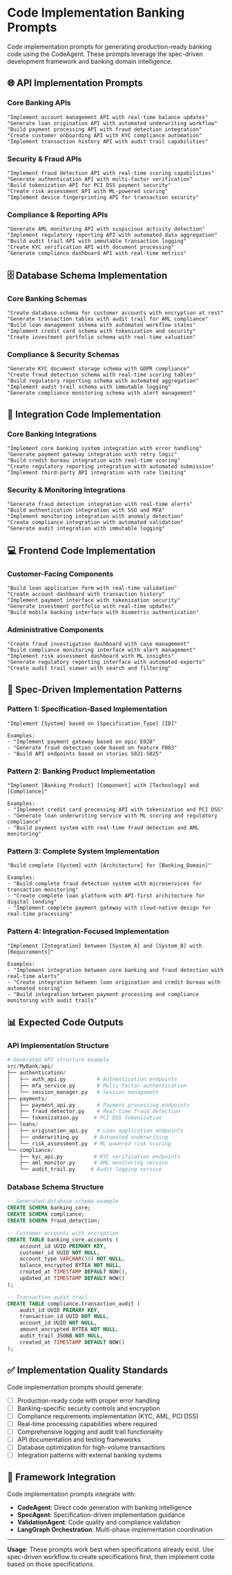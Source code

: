 # Code Implementation Banking Prompts

Code implementation prompts for generating production-ready banking code using the CodeAgent. These prompts leverage the spec-driven development framework and banking domain intelligence.

## 🌐 API Implementation Prompts

### Core Banking APIs
```
"Implement account management API with real-time balance updates"
"Generate loan origination API with automated underwriting workflow"
"Build payment processing API with fraud detection integration"
"Create customer onboarding API with KYC compliance automation"
"Implement transaction history API with audit trail capabilities"
```

### Security & Fraud APIs
```
"Implement fraud detection API with real-time scoring capabilities"
"Generate authentication API with multi-factor verification"
"Build tokenization API for PCI DSS payment security"
"Create risk assessment API with ML-powered scoring"
"Implement device fingerprinting API for transaction security"
```

### Compliance & Reporting APIs
```
"Generate AML monitoring API with suspicious activity detection"
"Implement regulatory reporting API with automated data aggregation"
"Build audit trail API with immutable transaction logging"
"Create KYC verification API with document processing"
"Generate compliance dashboard API with real-time metrics"
```

## 🗄️ Database Schema Implementation

### Core Banking Schemas
```
"Create database schema for customer accounts with encryption at rest"
"Generate transaction tables with audit trail for AML compliance"
"Build loan management schema with automated workflow states"
"Implement credit card schema with tokenization and security"
"Create investment portfolio schema with real-time valuation"
```

### Compliance & Security Schemas
```
"Generate KYC document storage schema with GDPR compliance"
"Create fraud detection schema with real-time scoring tables"
"Build regulatory reporting schema with automated aggregation"
"Implement audit trail schema with immutable logging"
"Generate compliance monitoring schema with alert management"
```

## 🔗 Integration Code Implementation

### Core Banking Integrations
```
"Implement core banking system integration with error handling"
"Generate payment gateway integration with retry logic"
"Build credit bureau integration with real-time scoring"
"Create regulatory reporting integration with automated submission"
"Implement third-party API integration with rate limiting"
```

### Security & Monitoring Integrations
```
"Generate fraud detection integration with real-time alerts"
"Build authentication integration with SSO and MFA"
"Implement monitoring integration with anomaly detection"
"Create compliance integration with automated validation"
"Generate audit integration with immutable logging"
```

## 💻 Frontend Code Implementation

### Customer-Facing Components
```
"Build loan application form with real-time validation"
"Create account dashboard with transaction history"
"Implement payment interface with tokenization security"
"Generate investment portfolio with real-time updates"
"Build mobile banking interface with biometric authentication"
```

### Administrative Components
```
"Create fraud investigation dashboard with case management"
"Build compliance monitoring interface with alert management"
"Implement risk assessment dashboard with ML insights"
"Generate regulatory reporting interface with automated exports"
"Create audit trail viewer with search and filtering"
```

## 🎯 Spec-Driven Implementation Patterns

### Pattern 1: Specification-Based Implementation
```
"Implement [System] based on [Specification_Type] [ID]"

Examples:
- "Implement payment gateway based on epic E028"
- "Generate fraud detection code based on feature F003"
- "Build API endpoints based on stories S021-S025"
```

### Pattern 2: Banking Product Implementation
```
"Implement [Banking_Product] [Component] with [Technology] and [Compliance]"

Examples:
- "Implement credit card processing API with tokenization and PCI DSS"
- "Generate loan underwriting service with ML scoring and regulatory compliance"
- "Build payment system with real-time fraud detection and AML monitoring"
```

### Pattern 3: Complete System Implementation
```
"Build complete [System] with [Architecture] for [Banking_Domain]"

Examples:
- "Build complete fraud detection system with microservices for transaction monitoring"
- "Create complete loan platform with API-first architecture for digital lending"
- "Implement complete payment gateway with cloud-native design for real-time processing"
```

### Pattern 4: Integration-Focused Implementation
```
"Implement [Integration] between [System_A] and [System_B] with [Requirements]"

Examples:
- "Implement integration between core banking and fraud detection with real-time alerts"
- "Create integration between loan origination and credit bureau with automated scoring"
- "Build integration between payment processing and compliance monitoring with audit trails"
```

## 📊 Expected Code Outputs

### API Implementation Structure
```python
# Generated API structure example
src/MyBank/api/
├── authentication/
│   ├── auth_api.py          # Authentication endpoints
│   ├── mfa_service.py       # Multi-factor authentication
│   └── session_manager.py   # Session management
├── payments/
│   ├── payment_api.py       # Payment processing endpoints
│   ├── fraud_detector.py    # Real-time fraud detection
│   └── tokenization.py     # PCI DSS tokenization
├── loans/
│   ├── origination_api.py   # Loan application endpoints
│   ├── underwriting.py     # Automated underwriting
│   └── risk_assessment.py  # ML-powered risk scoring
└── compliance/
    ├── kyc_api.py          # KYC verification endpoints
    ├── aml_monitor.py      # AML monitoring service
    └── audit_trail.py     # Audit logging service
```

### Database Schema Structure
```sql
-- Generated database schema example
CREATE SCHEMA banking_core;
CREATE SCHEMA compliance;
CREATE SCHEMA fraud_detection;

-- Customer accounts with encryption
CREATE TABLE banking_core.accounts (
    account_id UUID PRIMARY KEY,
    customer_id UUID NOT NULL,
    account_type VARCHAR(50) NOT NULL,
    balance_encrypted BYTEA NOT NULL,
    created_at TIMESTAMP DEFAULT NOW(),
    updated_at TIMESTAMP DEFAULT NOW()
);

-- Transaction audit trail
CREATE TABLE compliance.transaction_audit (
    audit_id UUID PRIMARY KEY,
    transaction_id UUID NOT NULL,
    account_id UUID NOT NULL,
    amount_encrypted BYTEA NOT NULL,
    audit_trail JSONB NOT NULL,
    created_at TIMESTAMP DEFAULT NOW()
);
```

## ✅ Implementation Quality Standards

Code implementation prompts should generate:
- [ ] Production-ready code with proper error handling
- [ ] Banking-specific security controls and encryption
- [ ] Compliance requirements implementation (KYC, AML, PCI DSS)
- [ ] Real-time processing capabilities where required
- [ ] Comprehensive logging and audit trail functionality
- [ ] API documentation and testing frameworks
- [ ] Database optimization for high-volume transactions
- [ ] Integration patterns with external banking systems

## 🔗 Framework Integration

Code implementation prompts integrate with:
- **CodeAgent**: Direct code generation with banking intelligence
- **SpecAgent**: Specification-driven implementation guidance  
- **ValidationAgent**: Code quality and compliance validation
- **LangGraph Orchestration**: Multi-phase implementation coordination

---

**Usage**: These prompts work best when specifications already exist. Use spec-driven workflow to create specifications first, then implement code based on those specifications.